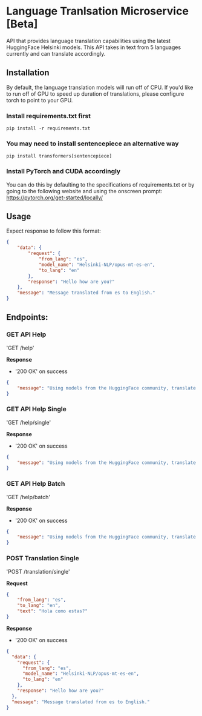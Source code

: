 
# Language Tranlsation Microservice [Beta]
API that provides language translation capabilities using the latest HuggingFace Helsinki models.  This API takes in text from 5 languages currently and can translate accordingly.


## Installation
By default, the language translation models will run off of CPU.  If you'd like to run off of GPU to speed up duration of translations, please configure torch to point to your GPU.

### Install requirements.txt first
```
pip install -r requirements.txt
```

### You may need to install sentencepiece an alternative way
```
pip install transformers[sentencepiece]
```

### Install PyTorch and CUDA accordingly
You can do this by defaulting to the specifications of requirements.txt or by going to the following website and using the onscreen prompt: https://pytorch.org/get-started/locally/


## Usage

Expect response to follow this format:

```json
{
    "data": {
        "request": {
            "from_lang": "es",
            "model_name": "Helsinki-NLP/opus-mt-es-en",
            "to_lang": "en"
        },
        "response": "Hello how are you?"
    },
    "message": "Message translated from es to English."
}
```

## Endpoints:

### GET API Help

'GET /help'

**Response**

- '200 OK' on success

```json
{
    "message": "Using models from the HuggingFace community, translate text via single calls between two languages via this API endpoint."
}
```

### GET API Help Single

'GET /help/single'

**Response**

- '200 OK' on success

```json
{
    "message": "Using models from the HuggingFace community, translate text via single calls between two languages via this API endpoint."
}
```

### GET API Help Batch

'GET /help/batch'

**Response**

- '200 OK' on success

```json
{
    "message": "Using models from the HuggingFace community, translate text in batch between two languages via this API call."
}
```

### POST Translation Single

'POST /translation/single'

**Request**
```json
{
    "from_lang": "es",
    "to_lang": "en",
    "text": "Hola como estas?"
}
```

**Response**
- '200 OK' on success

```json
{
  "data": {
    "request": {
      "from_lang": "es",
      "model_name": "Helsinki-NLP/opus-mt-es-en",
      "to_lang": "en"
    },
    "response": "Hello how are you?"
  },
  "message": "Message translated from es to English."
}
```